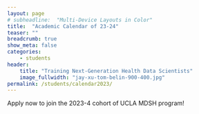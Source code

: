 ```yaml
---
layout: page
# subheadline:  "Multi-Device Layouts in Color"
title:  "Academic Calendar of 23-24"
teaser: ""
breadcrumb: true
show_meta: false
categories:
    - students
header:
    title: "Training Next-Generation Health Data Scientists"
    image_fullwidth: "jay-xu-tom-belin-900-400.jpg"
permalink: /students/calendar2023/
---
```


Apply now to join the 2023-4 cohort of UCLA MDSH program!
